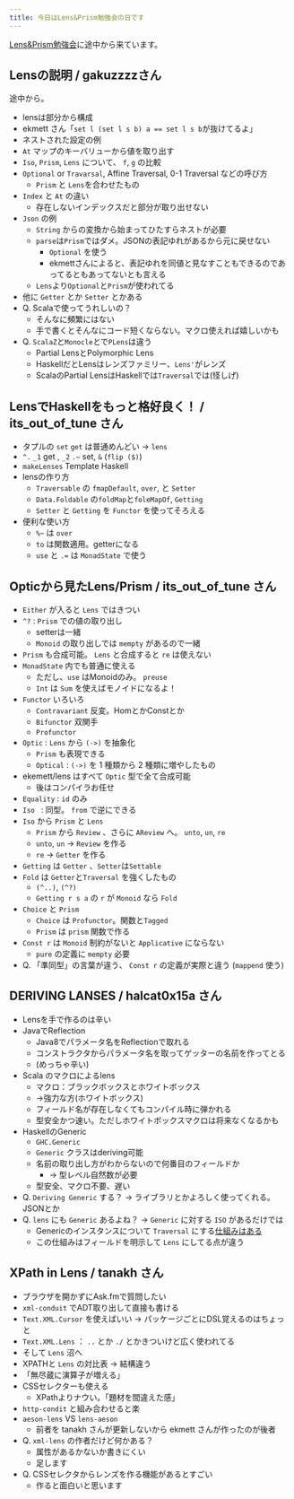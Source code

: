 ```yaml
---
title: 今日はLens&Prism勉強会の日です
---
```


[Lens&Prism勉強会](http://connpass.com/event/13929/)に途中から来ています。

## Lensの説明 / gakuzzzzさん

途中から。

* lensは部分から構成
* ekmett さん「`set l (set l s b) a == set l s b`が抜けてるよ」
* ネストされた設定の例
* `At` マップのキーバリューから値を取り出す
* `Iso`, `Prism`, `Lens` について、 `f`, `g` の比較
* `Optional` or `Travarsal`, Affine Traversal, 0-1 Traversal などの呼び方
    * `Prism` と `Lens`を合わせたもの
* `Index` と `At` の違い
    * 存在しないインデックスだと部分が取り出せない
* `Json` の例
    * `String` からの変換から始まってひたすらネストが必要
    * `parse`は`Prism`ではダメ。JSONの表記ゆれがあるから元に戻せない
        * `Optional` を使う
        * ekmettさんによると、表記ゆれを同値と見なすこともできるのであってるともあってないとも言える
    * `Lens`より`Optional`と`Prism`が使われてる
* 他に `Getter` とか `Setter` とかある
* Q. Scalaで使ってうれしいの？
    * そんなに頻繁にはない
    * 手で書くとそんなにコード短くならない。マクロ使えれば嬉しいかも
* Q. `ScalaZ`と`Monocle`とで`PLens`は違う
    * Partial LensとPolymorphic Lens
    * HaskellだとLensはレンズファミリー、`Lens'`がレンズ
    * ScalaのPartial LensはHaskellでは`Traversal`では(怪しげ)

## LensでHaskellをもっと格好良く！ / its_out_of_tune さん

* タプルの `set` `get` は普通めんどい → `lens`
* `^.` `_1` get , `_2` `.~` set, `&` (`flip ($)`)
* `makeLenses` Template Haskell
* lensの作り方
  * `Traversable` の `fmapDefault`, `over`, と `Setter`
  * `Data.Foldable` の`foldMap`と`foleMapOf`, `Getting`
  * `Setter` と `Getting` を `Functor` を使ってそろえる
* 便利な使い方
  * `%~` は `over`
  * `to` は関数適用。getterになる
  * `use` と `.=` は `MonadState` で使う

## Opticから見たLens/Prism / its_out_of_tune さん

* `Either` が入ると `Lens` ではきつい
* `^?` : `Prism` での値の取り出し
    * setterは一緒
    * `Monoid` の取り出しでは `mempty` があるので一緒
* `Prism` も合成可能。 `Lens` と合成すると `re` は使えない
* `MonadState` 内でも普通に使える
    * ただし、`use` はMonoidのみ。 `preuse`
    * `Int` は `Sum` を使えばモノイドになるよ！
* `Functor` いろいろ
    * `Contravariant` 反変。HomとかConstとか
    * `Bifunctor` 双関手
    * `Profunctor`
* `Optic` : `Lens` から `(->)` を抽象化
    * `Prism` も表現できる
    * `Optical` : `(->)` を 1 種類から 2 種類に増やしたもの
* ekemett/lens はすべて `Optic` 型で全て合成可能
    * 後はコンパイラお任せ
* `Equality` : `id` のみ
* `Iso ` : 同型。 `from` で逆にできる
* `Iso` から `Prism` と `Lens`
    * `Prism` から `Review` 、さらに `AReview` へ。 `unto`, `un`, `re`
    * `unto`, `un` → `Review` を作る
    * `re` → `Getter` を作る
* `Getting` は `Getter` 、`Setter`は`Settable`
* `Fold` は `Getter`と`Traversal` を強くしたもの
    * `(^..)`, `(^?)`
    * `Getting r s a` の `r` が `Monoid` なら `Fold`
* `Choice` と `Prism`
    * `Choice` は `Profunctor`。関数と`Tagged`
    * `Prism` は `prism` 関数で作る
* `Const r` は `Monoid` 制約がないと `Applicative` にならない
    * `pure` の定義に `mempty` 必要
* Q. 「準同型」の言葉が違う、 `Const r` の定義が実際と違う (`mappend` 使う)

## DERIVING LANSES / halcat0x15a さん

* Lensを手で作るのは辛い
* JavaでReflection
    * Java8でパラメータ名をReflectionで取れる
    * コンストラクタからパラメータ名を取ってゲッターの名前を作ってとる
    * (めっちゃ辛い)
* Scala のマクロによるlens
    * マクロ：ブラックボックスとホワイトボックス
    * →強力な方(ホワイトボックス)
    * フィールド名が存在しなくてもコンパイル時に弾かれる
    * 型安全かつ速い。ただしホワイトボックスマクロは将来なくなるかも
* HaskellのGeneric
    * `GHC.Generic`
    * `Generic` クラスはderiving可能
    * 名前の取り出し方がわからないので何番目のフィールドか
        * → 型レベル自然数が必要
    * 型安全、マクロ不要、遅い
* Q. `Deriving Generic` する？ → ライブラリとかよろしく使ってくれる。JSONとか
* Q. `lens` にも `Generic` あるよね？ → `Generic` に対する `ISO` があるだけでは
    * Genericのインスタンスについて `Traversal` にする[仕組みはある](http://hackage.haskell.org/package/lens-4.11/docs/Generics-Deriving-Lens.html)
    * この仕組みはフィールドを明示して `Lens` にしてる点が違う

## XPath in Lens / tanakh さん

* ブラウザを開かずにAsk.fmで質問したい
* `xml-conduit` でADT取り出して直接も書ける
* `Text.XML.Cursor` を使えばいい → パッケージごとにDSL覚えるのはちょっと
* `Text.XML.Lens` ： `..` とか `./` とかきついけど広く使われてる
* そして `Lens` 沼へ
* XPATHと `Lens` の対比表 → 結構違う
* 「無尽蔵に演算子が増える」
* CSSセレクターも使える
    * XPathよりナウい。「題材を間違えた感」
* `http-condit` と組み合わせると楽
* `aeson-lens` VS `lens-aeson`
    * 前者を tanakh さんが更新しないから ekmett さんが作ったのが後者
* Q. `xml-lens` の作者だけど何かある？
    * 属性があるかないか書きにくい
    * 足します
* Q. CSSセレクタからレンズを作る機能があるとすごい
    * 作ると面白いと思います
